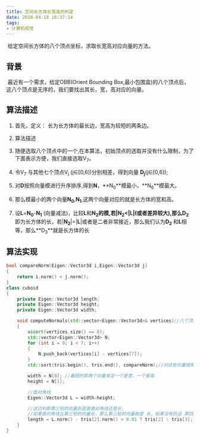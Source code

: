 ```yaml
---
title: 空间长方体长宽高的判定
date: 2018-04-18 16:37:14
tags:
- 计算机视觉
---
```


​	给定空间长方体的八个顶点坐标，求取长宽高对应向量的方法。

<!-- more -->
## 背景
​	最近有一个需求，给定OBB(Orient Bounding Box,最小包围盒)的八个顶点后，这八个顶点是无序的，我们要找出其长，宽，高对应的向量。
## 算法描述
1. 首先，定义： 
    长为长方体的最长边，宽高为较短的两条边。

2. 算法描述
  1. 随便选取八个顶点中的一个,在本算法，初始顶点的选取并没有什么限制，为了下面表示方便，我们直接选取V<sub>7</sub>。

  2. 令V<sub>7</sub> 与其他七个顶点V<sub>j</sub> (j∈[0,6])分别相差，得到向量 **D<sub>j</sub>**(j∈[0,6]);

  3. 对**D**按照向量模进行升序排序,得到**N**，**N<sub>0</sub>**模最小，**N<sub>6</sub>**模最大。

  4. 那么模最小的两个向量**N<sub>0</sub>**,**N<sub>1</sub>**,这两个向量对应的就是长方体的宽和高。

  5. 设**L**=**N<sub>0</sub>**-**N<sub>1</sub>** (向量减法)，比较**L**和**N<sub>2</sub>**的模,若|**N<sub>2</sub>**<|**L**|(或者差异较大),那么**D<sub>2</sub>** 即为长方体的长，若|**N<sub>2</sub>**|=|**L**|或者是二者非常接近，那么我们认为**D<sub>2</sub>** 和**L**相等，那么**D<sub>3</sub>**就是长方体的长

## 算法实现
```C++
bool compareNorm(Eigen::Vector3d i,Eigen::Vector3d j)
{
    return i.norm() < j.norm();
}
class cuboid
{
    private Eigen::Vector3d length;
    private Eigen::Vector3d height;
    private Eigen::Vector3d width;

    void computeNormals(std::vector<Eigen::Vector3d>& vertices)//八个顶点
    {
        assert(vertices.size() == 8);
        std::vector<Eigen::Vector3d> N;
        for (int i = 0; i < 7; i++)
        {
            N.push_back(vertices[i] - vertices[7]);
        }
        std::sort(tris.begin(), tris.end(), compareNorm);//对这些向量按照模进行升序排序

        width = N[0]; //最短的那两个向量肯定一个是宽，一个是高
        height = N[1];

        //面对角线
        Eigen::Vector3d L = width-height;

        //这边判断第三短的向量到底是面对角线还是长，
        //如果面对角线比第三短的向量长，那么第三短的向量就是 长，如果没有的话 第四短才是 长
        length = L.norm() - tris[2].norm() > 0.01 ? tris[2] : tris[3];
    }
}
```

